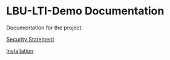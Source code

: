 # LBU-LTI-Demo Documentation

Documentation for the project.

[Security Statement](security.md)

[Installation](installation.md)

